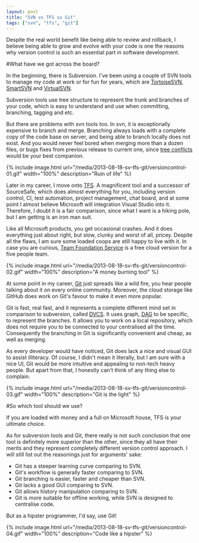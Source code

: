 ```yaml
---
layout: post
title: "SVN vs TFS sv Git"
tags: ["svn", "tfs", "git"]
---
```


<div class="message">
Despite the real world benefit like being able to review and rollback, I believe being able to grow and evolve with your code is one the reasons why version control is such an essential part in software development.
</div>

#What have we got across the board?

In the beginning, there is Subversion. I've been using a couple of SVN tools to manage my code at work or for fun for years, which are [TortoiseSVN](http://tortoisesvn.net/), [SmartSVN](http://www.smartsvn.com/) and [VirtualSVN](http://www.visualsvn.com/server/).

Subversion tools use tree structure to represent the trunk and branches of your code, which is easy to understand and use when committing, branching, tagging and etc.

But there are problems with svn tools too. In svn, it is exceptionally expensive to branch and merge. Branching always loads with a complete copy of the code base on server, and being able to branch locally does not exist. And you would never feel bored when merging more than a dozen files, or bugs fixes from previous release to current one, since [tree conflicts](http://svnbook.red-bean.com/nightly/en/svn.tour.treeconflicts.html) would be your best companion.

{% include image.html url="/media/2013-08-18-sv-tfs-git/versioncontrol-01.gif" width="100%" description="Ruin of life" %}

Later in my career, I move onto [TFS](http://msdn.microsoft.com/en-gb/vstudio/ff637362.aspx). A magnificent tool and a successor of SourceSafe, which does almost everything for you, including version control, CI, test automation, project management, chat board, and at some point I almost believe Microsoft will integration Visual Studio into it. Therefore, I doubt it is a fair comparison, since what I want is a hiking pole, but I am getting is an iron man suit.

Like all Microsoft products, you get occasional crashes. And it does everything just about right, but slow, clunky and worst of all, pricey. Despite all the flaws, I am sure some loaded coops are still happy to live with it. In case you are curious, [Team Foundation Service](http://tfs.visualstudio.com/) is a free cloud version for a five people team.

{% include image.html url="/media/2013-08-18-sv-tfs-git/versioncontrol-02.gif" width="100%" description="A money burning tool" %}

At some point in my career, [Git](http://git-scm.com/) just spreads like a wild fire, you hear people talking about it on every online community. Moreover, the cloud storage like GitHub does work on Git's favour to make it even more popular.

Git is fast, real fast, and it represents a complete different mind set in comparison to subversion, called [DVCS](http://en.wikipedia.org/wiki/Distributed_revision_control). It uses graph, [DAG](http://www.ericsink.com/vcbe/html/directed_acyclic_graphs.html) to be specific, to represent the branches. It allows you to work on a local repository, which does not require you to be connected to your centralised all the time. Consequently the branching in Git is significantly convenient and cheap, as well as merging.

As every developer would have noticed, Git does lack a nice and visual GUI to assist illiteracy. Of course, I didn't mean it literally, but I am sure with a nice UI, Git would be more intuitive and appealing to non-tech heavy people. But apart from that, I honestly can't think of any thing else to complain.

{% include image.html url="/media/2013-08-18-sv-tfs-git/versioncontrol-03.gif" width="100%" description="Git is the light" %}

#So which tool should we use?

If you are loaded with money and a full on Microsoft house, TFS is your ultimate choice.

As for subversion tools and Git, there really is not such conclusion that one tool is definitely more superior than the other, since they all have their merits and they represent completely different version control approach. I will still list out the reasonings just for arguments' sake:

- Git has a steeper learning curve comparing to SVN.
- Git's workflow is generally faster comparing to SVN.
- Git branching is easier, faster and cheaper than SVN.
- Git lacks a good GUI comparing to SVN.
- Git allows history manipulation comparing to SVN.
- Git is more suitable for offline working, while SVN is designed to centralise code.

But as a hipster programmer, I'd say, use Git!

{% include image.html url="/media/2013-08-18-sv-tfs-git/versioncontrol-04.gif" width="100%" description="Code like a hipster" %}
